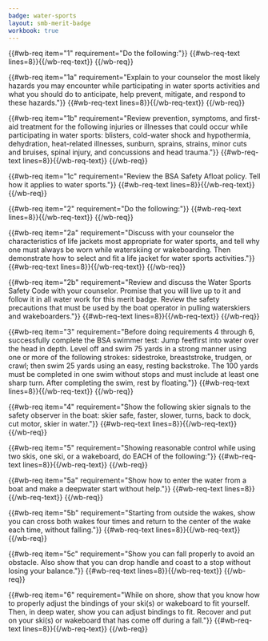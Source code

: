 ```yaml
---
badge: water-sports
layout: smb-merit-badge
workbook: true
---
```



{{#wb-req item="1" requirement="Do the following:"}}
{{#wb-req-text lines=8}}{{/wb-req-text}}
{{/wb-req}}

{{#wb-req item="1a" requirement="Explain to your counselor the most likely hazards you may encounter while participating in water sports activities and what you should do to anticipate, help prevent, mitigate, and respond to these hazards."}}
{{#wb-req-text lines=8}}{{/wb-req-text}}
{{/wb-req}}

{{#wb-req item="1b" requirement="Review prevention, symptoms, and first-aid treatment for the following injuries or illnesses that could occur while participating in water sports: blisters, cold-water shock and hypothermia, dehydration, heat-related illnesses, sunburn, sprains, strains, minor cuts and bruises, spinal injury, and concussions and head trauma."}}
{{#wb-req-text lines=8}}{{/wb-req-text}}
{{/wb-req}}

{{#wb-req item="1c" requirement="Review the BSA Safety Afloat policy. Tell how it applies to water sports."}}
{{#wb-req-text lines=8}}{{/wb-req-text}}
{{/wb-req}}

{{#wb-req item="2" requirement="Do the following:"}}
{{#wb-req-text lines=8}}{{/wb-req-text}}
{{/wb-req}}

{{#wb-req item="2a" requirement="Discuss with your counselor the characteristics of life jackets most appropriate for water sports, and tell why one must always be worn while waterskiing or wakeboarding. Then demonstrate how to select and fit a life jacket for water sports activities."}}
{{#wb-req-text lines=8}}{{/wb-req-text}}
{{/wb-req}}

{{#wb-req item="2b" requirement="Review and discuss the Water Sports Safety Code with your counselor. Promise that you will live up to it and follow it in all water work for this merit badge. Review the safety precautions that must be used by the boat operator in pulling waterskiers and wakeboarders."}}
{{#wb-req-text lines=8}}{{/wb-req-text}}
{{/wb-req}}

{{#wb-req item="3" requirement="Before doing requirements 4 through 6, successfully complete the BSA swimmer test: Jump feetfirst into water over the head in depth. Level off and swim 75 yards in a strong manner using one or more of the following strokes: sidestroke, breaststroke, trudgen, or crawl; then swim 25 yards using an easy, resting backstroke. The 100 yards must be completed in one swim without stops and must include at least one sharp turn. After completing the swim, rest by floating."}}
{{#wb-req-text lines=8}}{{/wb-req-text}}
{{/wb-req}}

{{#wb-req item="4" requirement="Show the following skier signals to the safety observer in the boat: skier safe, faster, slower, turns, back to dock, cut motor, skier in water."}}
{{#wb-req-text lines=8}}{{/wb-req-text}}
{{/wb-req}}

{{#wb-req item="5" requirement="Showing reasonable control while using two skis, one ski, or a wakeboard, do EACH of the following:"}}
{{#wb-req-text lines=8}}{{/wb-req-text}}
{{/wb-req}}

{{#wb-req item="5a" requirement="Show how to enter the water from a boat and make a deepwater start without help."}}
{{#wb-req-text lines=8}}{{/wb-req-text}}
{{/wb-req}}

{{#wb-req item="5b" requirement="Starting from outside the wakes, show you can cross both wakes four times and return to the center of the wake each time, without falling."}}
{{#wb-req-text lines=8}}{{/wb-req-text}}
{{/wb-req}}

{{#wb-req item="5c" requirement="Show you can fall properly to avoid an obstacle. Also show that you can drop handle and coast to a stop without losing your balance."}}
{{#wb-req-text lines=8}}{{/wb-req-text}}
{{/wb-req}}

{{#wb-req item="6" requirement="While on shore, show that you know how to properly adjust the bindings of your ski(s) or wakeboard to fit yourself. Then, in deep water, show you can adjust bindings to fit. Recover and put on your ski(s) or wakeboard that has come off during a fall."}}
{{#wb-req-text lines=8}}{{/wb-req-text}}
{{/wb-req}}
